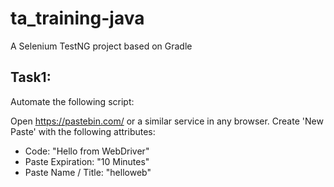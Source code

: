 # ta_training-java
A Selenium TestNG project based on Gradle

## Task1:

Automate the following script:


Open https://pastebin.com/ or a similar service in any browser.
Create 'New Paste' with the following attributes:

* Code: "Hello from WebDriver"
* Paste Expiration: "10 Minutes"
* Paste Name / Title: "helloweb"


